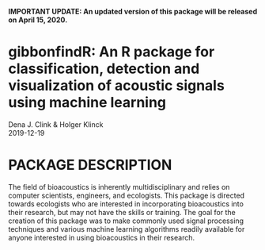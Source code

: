 **IMPORTANT UPDATE: An updated version of this package will be released on April 15, 2020.**


gibbonfindR: An R package for classification, detection and visualization of
acoustic signals using machine learning
================
Dena J. Clink & Holger Klinck  
2019-12-19

# PACKAGE DESCRIPTION

The field of bioacoustics is inherently multidisciplinary and relies on
computer scientists, engineers, and ecologists. This package is directed
towards ecologists who are interested in incorporating bioacoustics into
their research, but may not have the skills or training. The goal for
the creation of this package was to make commonly used signal processing
techniques and various machine learning algorithms readily available for
anyone interested in using bioacoustics in their research.

